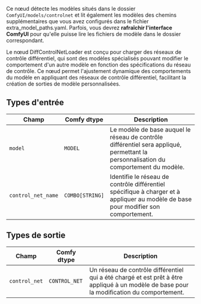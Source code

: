 Ce nœud détecte les modèles situés dans le dossier `ComfyUI/models/controlnet` et lit également les modèles des chemins supplémentaires que vous avez configurés dans le fichier extra_model_paths.yaml. Parfois, vous devrez **rafraîchir l'interface ComfyUI** pour qu'elle puisse lire les fichiers de modèle dans le dossier correspondant.

Le nœud DiffControlNetLoader est conçu pour charger des réseaux de contrôle différentiel, qui sont des modèles spécialisés pouvant modifier le comportement d'un autre modèle en fonction des spécifications du réseau de contrôle. Ce nœud permet l'ajustement dynamique des comportements du modèle en appliquant des réseaux de contrôle différentiel, facilitant la création de sorties de modèle personnalisées.

## Types d'entrée

| Champ               | Comfy dtype       | Description                                                                                 |
|---------------------|-------------------|---------------------------------------------------------------------------------------------|
| `model`             | `MODEL`           | Le modèle de base auquel le réseau de contrôle différentiel sera appliqué, permettant la personnalisation du comportement du modèle. |
| `control_net_name`  | `COMBO[STRING]`    | Identifie le réseau de contrôle différentiel spécifique à charger et à appliquer au modèle de base pour modifier son comportement. |

## Types de sortie

| Champ          | Comfy dtype   | Description                                                                   |
|----------------|---------------|-------------------------------------------------------------------------------|
| `control_net`  | `CONTROL_NET` | Un réseau de contrôle différentiel qui a été chargé et est prêt à être appliqué à un modèle de base pour la modification du comportement. |
